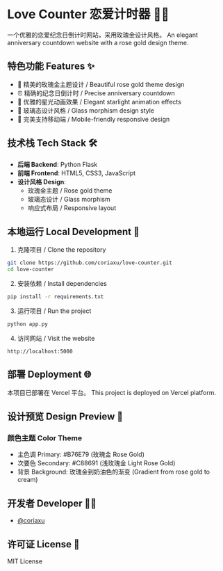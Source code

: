 # Love Counter 恋爱计时器 💑✨

一个优雅的恋爱纪念日倒计时网站，采用玫瑰金设计风格。
An elegant anniversary countdown website with a rose gold design theme.

## 特色功能 Features ✨

- 💝 精美的玫瑰金主题设计 / Beautiful rose gold theme design
- ⏰ 精确的纪念日倒计时 / Precise anniversary countdown
- 🌟 优雅的星光动画效果 / Elegant starlight animation effects
- 🎨 玻璃态设计风格 / Glass morphism design style
- 📱 完美支持移动端 / Mobile-friendly responsive design

## 技术栈 Tech Stack 🛠️

- **后端 Backend**: Python Flask
- **前端 Frontend**: HTML5, CSS3, JavaScript
- **设计风格 Design**: 
  - 玫瑰金主题 / Rose gold theme
  - 玻璃态设计 / Glass morphism
  - 响应式布局 / Responsive layout

## 本地运行 Local Development 🚀

1. 克隆项目 / Clone the repository
```bash
git clone https://github.com/coriaxu/love-counter.git
cd love-counter
```

2. 安装依赖 / Install dependencies
```bash
pip install -r requirements.txt
```

3. 运行项目 / Run the project
```bash
python app.py
```

4. 访问网站 / Visit the website
```
http://localhost:5000
```

## 部署 Deployment 🌐

本项目已部署在 Vercel 平台。
This project is deployed on Vercel platform.

## 设计预览 Design Preview 🎨

### 颜色主题 Color Theme
- 主色调 Primary: #B76E79 (玫瑰金 Rose Gold)
- 次要色 Secondary: #C88691 (浅玫瑰金 Light Rose Gold)
- 背景 Background: 玫瑰金到奶油色的渐变 (Gradient from rose gold to cream)

## 开发者 Developer 👩‍💻

- [@coriaxu](https://github.com/coriaxu)

## 许可证 License 📄

MIT License
